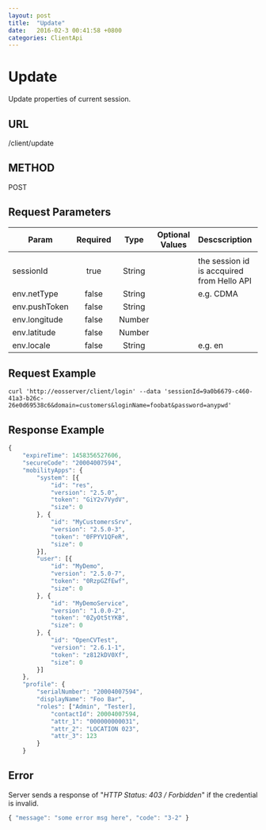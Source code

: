 ```yaml
---
layout: post
title:  "Update"
date:   2016-02-3 00:41:58 +0800
categories: ClientApi
---
```


# Update
Update properties of current session.

## URL
/client/update


## METHOD
POST

## Request Parameters

| Param   | Required | Type |  Optional Values |  Descscription |
|---------|:--------:|:----:|------------------|:---------------|
|  |  |  |  |  |
| sessionId | true | String | | the session id is accquired from Hello API |
| env.netType | false | String |  | e.g. CDMA |
| env.pushToken | false | String |  |  |
| env.longitude | false | Number |  |  |
| env.latitude | false | Number |  |  |
| env.locale | false | String |  | e.g. en|


## Request Example

```shell
curl 'http://eosserver/client/login' --data 'sessionId=9a0b6679-c460-41a3-b26c-26e0d69538c6&domain=customers&loginName=foobat&password=anypwd'
```

## Response Example

```javascript
{
    "expireTime": 1458356527606,
    "secureCode": "20004007594",
    "mobilityApps": {
        "system": [{
            "id": "res",
            "version": "2.5.0",
            "token": "GiY2v7VydV",
            "size": 0
        }, {
            "id": "MyCustomersSrv",
            "version": "2.5.0-3",
            "token": "0FPYV1QFeR",
            "size": 0
        }],
        "user": [{
            "id": "MyDemo",
            "version": "2.5.0-7",
            "token": "0RzpGZfEwf",
            "size": 0
        }, {
            "id": "MyDemoService",
            "version": "1.0.0-2",
            "token": "0ZyOt5tYKB",
            "size": 0
        }, {
            "id": "OpenCVTest",
            "version": "2.6.1-1",
            "token": "z812kDV0Xf",
            "size": 0
        }]
    },
    "profile": {
        "serialNumber": "20004007594",
        "displayName": "Foo Bar",
        "roles": ["Admin", "Tester],
            "contactId": 20004007594,
            "attr_1": "000000000031",
            "attr_2": "LOCATION 023",
            "attr_3": 123
        }
    }
```

## Error
Server sends a response of "*HTTP Status: 403 / Forbidden*" if the credential is invalid.

```javascript
{ "message": "some error msg here", "code": "3-2" }
```